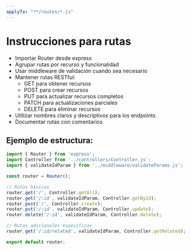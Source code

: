 ```yaml
---
applyTo: "**/routes/*.js"
---
```

# Instrucciones para rutas

- Importar Router desde express
- Agrupar rutas por recurso y funcionalidad
- Usar middleware de validación cuando sea necesario
- Mantener rutas RESTful:
  - GET para obtener recursos
  - POST para crear recursos
  - PUT para actualizar recursos completos
  - PATCH para actualizaciones parciales
  - DELETE para eliminar recursos
- Utilizar nombres claros y descriptivos para los endpoints
- Documentar rutas con comentarios

## Ejemplo de estructura:
```js
import { Router } from 'express';
import Controller from '../controllers/Controller.js';
import { validateIdParam } from '../middleware/validateParams.js';

const router = Router();

// Rutas básicas
router.get('/', Controller.getAll);
router.get('/:id', validateIdParam, Controller.getById);
router.post('/', Controller.create);
router.put('/:id', validateIdParam, Controller.update);
router.delete('/:id', validateIdParam, Controller.delete);

// Rutas adicionales específicas
router.get('/:id/related', validateIdParam, Controller.getRelated);

export default router;
```